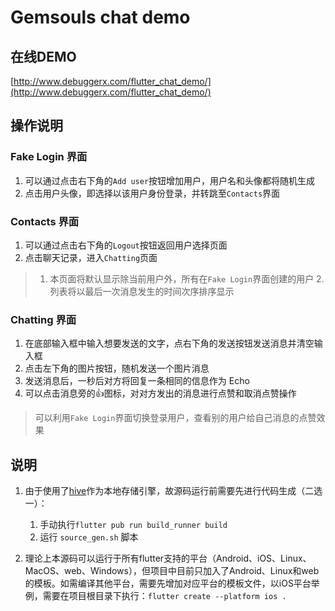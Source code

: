 # Gemsouls chat demo


## 在线DEMO
[http://www.debuggerx.com/flutter_chat_demo/](http://www.debuggerx.com/flutter_chat_demo/)


## 操作说明
### Fake Login 界面
1. 可以通过点击右下角的`Add user`按钮增加用户，用户名和头像都将随机生成
2. 点击用户头像，即选择以该用户身份登录，并转跳至`Contacts`界面

### Contacts 界面
1. 可以通过点击右下角的`Logout`按钮返回用户选择页面
2. 点击聊天记录，进入`Chatting`页面

> 1. 本页面将默认显示除当前用户外，所有在`Fake Login`界面创建的用户
    2. 列表将以最后一次消息发生的时间次序排序显示

### Chatting 界面
1. 在底部输入框中输入想要发送的文字，点右下角的发送按钮发送消息并清空输入框
2. 点击左下角的图片按钮，随机发送一个图片消息
3. 发送消息后，一秒后对方将回复一条相同的信息作为 Echo
3. 可以点击消息旁的👍图标，对对方发出的消息进行点赞和取消点赞操作

> 可以利用`Fake Login`界面切换登录用户，查看别的用户给自己消息的点赞效果


## 说明
1. 由于使用了[hive](https://github.com/hivedb/hive)作为本地存储引擎，故源码运行前需要先进行代码生成（二选一）：
    1. 手动执行`flutter pub run build_runner build`
    2. 运行 `source_gen.sh` 脚本
    
2. 理论上本源码可以运行于所有flutter支持的平台（Android、iOS、Linux、MacOS、web、Windows），但项目中目前只加入了Android、Linux和web的模板。如需编译其他平台，需要先增加对应平台的模板文件，以iOS平台举例，需要在项目根目录下执行：`flutter create --platform ios .`
